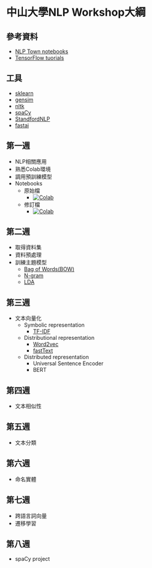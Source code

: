 # 中山大學NLP Workshop大綱

## 參考資料
- [NLP Town notebooks](https://github.com/nlptown/nlp-notebooks)
- [TensorFlow tuorials](https://www.tensorflow.org/tutorials)

## 工具
- [sklearn](https://scikit-learn.org/stable/)
- [gensim](https://radimrehurek.com/gensim/)
- [nltk](https://www.nltk.org/)
- [spaCy](https://spacy.io/)
- [StandfordNLP](https://nlp.stanford.edu/software/)
- [fastai](https://docs.fast.ai/)

## 第一週
- NLP相關應用
- 熟悉Colab環境
- 調用預訓練模型
- Notebooks
  - 原始檔
    - [![Colab](https://colab.research.google.com/assets/colab-badge.svg)](https://colab.research.google.com/github/nlptown/nlp-notebooks/blob/master/NLP%20with%20pretrained%20models%20-%20spaCy%20and%20StanfordNLP.ipynb)
  - 修訂檔
    - [![Colab](https://colab.research.google.com/assets/colab-badge.svg)](https://colab.research.google.com/github/howard-haowen/NLP-demos/blob/main/NSYSU/use-pretrained-models.ipynb)

## 第二週
- 取得資料集
- 資料預處理
- 訓練主題模型
  - [Bag of Words(BOW)](https://en.wikipedia.org/wiki/Bag-of-words_model)
  - [N-gram](https://en.wikipedia.org/wiki/N-gram)
  - [LDA](https://en.wikipedia.org/wiki/Latent_Dirichlet_allocation)

## 第三週
- 文本向量化
  - Symbolic representation  
    - [TF-IDF](https://en.wikipedia.org/wiki/Tf%E2%80%93idf)
  - Distributional representation 
    - [Word2vec](https://en.wikipedia.org/wiki/Word2vec)  
    - [fastText](https://en.wikipedia.org/wiki/FastText)
  - Distributed representation 
    - Universal Sentence Encoder  
    - BERT

## 第四週
  - 文本相似性

## 第五週
  - 文本分類
  
## 第六週
  - 命名實體
  
## 第七週
  - 跨語言詞向量
  - 遷移學習
  
## 第八週
  - spaCy project
